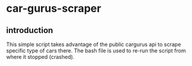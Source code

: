 # car-gurus-scraper
## introduction
This simple script takes advantage of the public cargurus api to scrape specific type of cars there.
The bash file is used to re-run the script from where it stopped (crashed).
